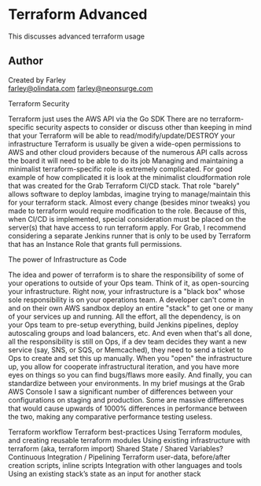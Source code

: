 # Terraform Advanced
This discusses advanced terraform usage

## Author
Created by Farley  <br>
<farley@olindata.com> <farley@neonsurge.com>


Terraform Security

Terraform just uses the AWS API via the Go SDK
There are no terraform-specific security aspects to consider or discuss other than keeping in mind that your Terraform will be able to read/modify/update/DESTROY your infrastructure
Terraform is usually be given a wide-open permissions to AWS and other cloud providers because of the numerous API calls across the board it will need to be able to do its job
Managing and maintaining a minimalist terraform-specific role is extremely complicated.  For good example of how complicated it is look at the minimalist cloudformation role that was created for the Grab Terraform CI/CD stack.  That role "barely" allows software to deploy lambdas, imagine trying to manage/maintain this for your terraform stack.  Almost every change (besides minor tweaks) you made to terraform would require modification to the role.
Because of this, when CI/CD is implemented, special consideration must be placed on the server(s) that have access to run terraform apply.  For Grab, I recommend considering a separate Jenkins runner that is only to be used by Terraform that has an Instance Role that grants full permissions.



The power of Infrastructure as Code

The idea and power of terraform is to share the responsibility of some of your operations to outside of your Ops team.  Think of it, as open-sourcing your infrastructure.  Right now, your infrastructure is a "black box" whose sole responsibility is on your operations team.  A developer can't come in and on their own AWS sandbox deploy an entire "stack" to get one or many of your services up and running.  All the effort, all the dependency, is on your Ops team to pre-setup everything, build Jenkins pipelines, deploy autoscaling groups and load balancers, etc.  And even when that's all done, all the responsibility is still on Ops, if a dev team decides they want a new service (say, SNS, or SQS, or Memcached), they need to send a ticket to Ops to create and set this up manually.  When you "open" the infrastructure up, you allow for cooperate infrastructural iteration, and you have more eyes on things so you can find bugs/flaws more easily.  And finally, you can standardize between your environments.  In my brief musings at the Grab AWS Console I saw a significant number of differences between your configurations on staging and production.  Some are massive differences that would cause upwards of 1000% differences in performance between the two, making any comparative performance testing useless.




Terraform workflow
Terraform best-practices
Using Terraform modules, and creating reusable terraform modules
Using existing infrastructure with terraform (aka, terraform import)
Shared State / Shared Variables?
Continuous Integration / Pipelining Terraform
user-data, before/after creation scripts, inline scripts
Integration with other languages and tools
Using an existing stack’s state as an input for another stack
